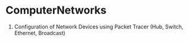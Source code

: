 # ComputerNetworks
1. Configuration of Network Devices using Packet Tracer (Hub, Switch, Ethernet, Broadcast)
